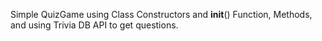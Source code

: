 Simple QuizGame using Class Constructors and __init__() Function, Methods, and using Trivia DB API to get questions.
